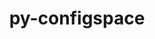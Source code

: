 ---
title: "py-configspace"
layout: cache
categories: [package, develop]
meta: {"compilers": ["gcc@=11.4.0", "gcc@=9.4.0", "oneapi@=2024.2.1"], "num_specs": 27, "num_specs_by_stack": {"e4s": 16, "e4s-neoverse_v1": 3, "e4s-oneapi": 7, "e4s-power": 1, "root": 27}, "oss": ["ubuntu20.04", "ubuntu22.04"], "platforms": ["linux"], "stacks": ["e4s", "e4s-neoverse_v1", "e4s-oneapi", "e4s-power", "root"], "targets": ["neoverse_v1", "ppc64le", "x86_64_v3"], "versions": ["1.1.4"]}
spec_details: [{"compiler": "gcc@=9.4.0", "hash": "im3s2bxkdmmy7bhpehi7phgpnt24kl5c", "os": "ubuntu20.04", "platform": "linux", "size": "-", "stacks": ["e4s-power", "root"], "tarball": "https://binaries.spack.io/develop/build_cache/linux-ubuntu20.04-ppc64le/gcc-9.4.0/py-configspace-1.1.4/linux-ubuntu20.04-ppc64le-gcc-9.4.0-py-configspace-1.1.4-im3s2bxkdmmy7bhpehi7phgpnt24kl5c.spack", "target": "ppc64le", "variants": ["build_system=python_pip"], "versions": ["1.1.4"]}, {"compiler": "gcc@=11.4.0", "hash": "yhygsorrrytuhzycr66vzr47wimyo4p7", "os": "ubuntu22.04", "platform": "linux", "size": "-", "stacks": ["e4s-neoverse_v1", "root"], "tarball": "https://binaries.spack.io/develop/build_cache/linux-ubuntu22.04-neoverse_v1/gcc-11.4.0/py-configspace-1.1.4/linux-ubuntu22.04-neoverse_v1-gcc-11.4.0-py-configspace-1.1.4-yhygsorrrytuhzycr66vzr47wimyo4p7.spack", "target": "neoverse_v1", "variants": ["build_system=python_pip"], "versions": ["1.1.4"]}, {"compiler": "gcc@=11.4.0", "hash": "sjnnttjmlmvn7ncspmmlz2ua33g5lsje", "os": "ubuntu22.04", "platform": "linux", "size": "-", "stacks": ["e4s-neoverse_v1", "root"], "tarball": "https://binaries.spack.io/develop/build_cache/linux-ubuntu22.04-neoverse_v1/gcc-11.4.0/py-configspace-1.1.4/linux-ubuntu22.04-neoverse_v1-gcc-11.4.0-py-configspace-1.1.4-sjnnttjmlmvn7ncspmmlz2ua33g5lsje.spack", "target": "neoverse_v1", "variants": ["build_system=python_pip"], "versions": ["1.1.4"]}, {"compiler": "gcc@=11.4.0", "hash": "veqt5l52pjbowel6htiqiyaf2zqjao67", "os": "ubuntu22.04", "platform": "linux", "size": "-", "stacks": ["e4s-neoverse_v1", "root"], "tarball": "https://binaries.spack.io/develop/build_cache/linux-ubuntu22.04-neoverse_v1/gcc-11.4.0/py-configspace-1.1.4/linux-ubuntu22.04-neoverse_v1-gcc-11.4.0-py-configspace-1.1.4-veqt5l52pjbowel6htiqiyaf2zqjao67.spack", "target": "neoverse_v1", "variants": ["build_system=python_pip"], "versions": ["1.1.4"]}, {"compiler": "gcc@=11.4.0", "hash": "dkirkvvzwpksfch5ksrx32yeyxtnrsxf", "os": "ubuntu22.04", "platform": "linux", "size": "-", "stacks": ["e4s", "root"], "tarball": "https://binaries.spack.io/develop/build_cache/linux-ubuntu22.04-x86_64_v3/gcc-11.4.0/py-configspace-1.1.4/linux-ubuntu22.04-x86_64_v3-gcc-11.4.0-py-configspace-1.1.4-dkirkvvzwpksfch5ksrx32yeyxtnrsxf.spack", "target": "x86_64_v3", "variants": ["build_system=python_pip"], "versions": ["1.1.4"]}, {"compiler": "gcc@=11.4.0", "hash": "t4xll4rlmhn6jv6u4rabsbxabggwkxra", "os": "ubuntu22.04", "platform": "linux", "size": "-", "stacks": ["e4s", "root"], "tarball": "https://binaries.spack.io/develop/build_cache/linux-ubuntu22.04-x86_64_v3/gcc-11.4.0/py-configspace-1.1.4/linux-ubuntu22.04-x86_64_v3-gcc-11.4.0-py-configspace-1.1.4-t4xll4rlmhn6jv6u4rabsbxabggwkxra.spack", "target": "x86_64_v3", "variants": ["build_system=python_pip"], "versions": ["1.1.4"]}, {"compiler": "gcc@=11.4.0", "hash": "mrrpxjywvim5rczig2bunxlrsylfdw5n", "os": "ubuntu22.04", "platform": "linux", "size": "-", "stacks": ["e4s", "root"], "tarball": "https://binaries.spack.io/develop/build_cache/linux-ubuntu22.04-x86_64_v3/gcc-11.4.0/py-configspace-1.1.4/linux-ubuntu22.04-x86_64_v3-gcc-11.4.0-py-configspace-1.1.4-mrrpxjywvim5rczig2bunxlrsylfdw5n.spack", "target": "x86_64_v3", "variants": ["build_system=python_pip"], "versions": ["1.1.4"]}, {"compiler": "gcc@=11.4.0", "hash": "ttwa2x5rsr6mxp3bdq5zcsahzbq23pdq", "os": "ubuntu22.04", "platform": "linux", "size": "-", "stacks": ["e4s", "root"], "tarball": "https://binaries.spack.io/develop/build_cache/linux-ubuntu22.04-x86_64_v3/gcc-11.4.0/py-configspace-1.1.4/linux-ubuntu22.04-x86_64_v3-gcc-11.4.0-py-configspace-1.1.4-ttwa2x5rsr6mxp3bdq5zcsahzbq23pdq.spack", "target": "x86_64_v3", "variants": ["build_system=python_pip"], "versions": ["1.1.4"]}, {"compiler": "gcc@=11.4.0", "hash": "qqq4z34jzjfrdwz3xxhkymnnn2orf5wr", "os": "ubuntu22.04", "platform": "linux", "size": "-", "stacks": ["e4s", "root"], "tarball": "https://binaries.spack.io/develop/build_cache/linux-ubuntu22.04-x86_64_v3/gcc-11.4.0/py-configspace-1.1.4/linux-ubuntu22.04-x86_64_v3-gcc-11.4.0-py-configspace-1.1.4-qqq4z34jzjfrdwz3xxhkymnnn2orf5wr.spack", "target": "x86_64_v3", "variants": ["build_system=python_pip"], "versions": ["1.1.4"]}, {"compiler": "gcc@=11.4.0", "hash": "qsn3tldpbfpm4fia5pftriglu3i2ix7r", "os": "ubuntu22.04", "platform": "linux", "size": "-", "stacks": ["e4s", "root"], "tarball": "https://binaries.spack.io/develop/build_cache/linux-ubuntu22.04-x86_64_v3/gcc-11.4.0/py-configspace-1.1.4/linux-ubuntu22.04-x86_64_v3-gcc-11.4.0-py-configspace-1.1.4-qsn3tldpbfpm4fia5pftriglu3i2ix7r.spack", "target": "x86_64_v3", "variants": ["build_system=python_pip"], "versions": ["1.1.4"]}, {"compiler": "gcc@=11.4.0", "hash": "dtw3i4r4u5ubi6dmkyqk2x5og2sl5xb3", "os": "ubuntu22.04", "platform": "linux", "size": "-", "stacks": ["e4s", "root"], "tarball": "https://binaries.spack.io/develop/build_cache/linux-ubuntu22.04-x86_64_v3/gcc-11.4.0/py-configspace-1.1.4/linux-ubuntu22.04-x86_64_v3-gcc-11.4.0-py-configspace-1.1.4-dtw3i4r4u5ubi6dmkyqk2x5og2sl5xb3.spack", "target": "x86_64_v3", "variants": ["build_system=python_pip"], "versions": ["1.1.4"]}, {"compiler": "gcc@=11.4.0", "hash": "7zvmbpktfdceq3rxgtbdphfyrzyd4koz", "os": "ubuntu22.04", "platform": "linux", "size": "-", "stacks": ["e4s", "root"], "tarball": "https://binaries.spack.io/develop/build_cache/linux-ubuntu22.04-x86_64_v3/gcc-11.4.0/py-configspace-1.1.4/linux-ubuntu22.04-x86_64_v3-gcc-11.4.0-py-configspace-1.1.4-7zvmbpktfdceq3rxgtbdphfyrzyd4koz.spack", "target": "x86_64_v3", "variants": ["build_system=python_pip"], "versions": ["1.1.4"]}, {"compiler": "gcc@=11.4.0", "hash": "b7imftbdfj76zex2ad4avfcj4fkj2zcf", "os": "ubuntu22.04", "platform": "linux", "size": "-", "stacks": ["e4s", "root"], "tarball": "https://binaries.spack.io/develop/build_cache/linux-ubuntu22.04-x86_64_v3/gcc-11.4.0/py-configspace-1.1.4/linux-ubuntu22.04-x86_64_v3-gcc-11.4.0-py-configspace-1.1.4-b7imftbdfj76zex2ad4avfcj4fkj2zcf.spack", "target": "x86_64_v3", "variants": ["build_system=python_pip"], "versions": ["1.1.4"]}, {"compiler": "gcc@=11.4.0", "hash": "douqslfibiwtye2hegi4cehgc3uehec4", "os": "ubuntu22.04", "platform": "linux", "size": "-", "stacks": ["e4s", "root"], "tarball": "https://binaries.spack.io/develop/build_cache/linux-ubuntu22.04-x86_64_v3/gcc-11.4.0/py-configspace-1.1.4/linux-ubuntu22.04-x86_64_v3-gcc-11.4.0-py-configspace-1.1.4-douqslfibiwtye2hegi4cehgc3uehec4.spack", "target": "x86_64_v3", "variants": ["build_system=python_pip"], "versions": ["1.1.4"]}, {"compiler": "gcc@=11.4.0", "hash": "jkmyzvlmmbkyk5dfeyie3qbuyqw35hkb", "os": "ubuntu22.04", "platform": "linux", "size": "-", "stacks": ["e4s", "root"], "tarball": "https://binaries.spack.io/develop/build_cache/linux-ubuntu22.04-x86_64_v3/gcc-11.4.0/py-configspace-1.1.4/linux-ubuntu22.04-x86_64_v3-gcc-11.4.0-py-configspace-1.1.4-jkmyzvlmmbkyk5dfeyie3qbuyqw35hkb.spack", "target": "x86_64_v3", "variants": ["build_system=python_pip"], "versions": ["1.1.4"]}, {"compiler": "gcc@=11.4.0", "hash": "m7v354v3vjx5d2sivvahg53opeujzsqa", "os": "ubuntu22.04", "platform": "linux", "size": "-", "stacks": ["e4s", "root"], "tarball": "https://binaries.spack.io/develop/build_cache/linux-ubuntu22.04-x86_64_v3/gcc-11.4.0/py-configspace-1.1.4/linux-ubuntu22.04-x86_64_v3-gcc-11.4.0-py-configspace-1.1.4-m7v354v3vjx5d2sivvahg53opeujzsqa.spack", "target": "x86_64_v3", "variants": ["build_system=python_pip"], "versions": ["1.1.4"]}, {"compiler": "gcc@=11.4.0", "hash": "nnvauym2kue2rprkknmjhfn764qvnsai", "os": "ubuntu22.04", "platform": "linux", "size": "-", "stacks": ["e4s", "root"], "tarball": "https://binaries.spack.io/develop/build_cache/linux-ubuntu22.04-x86_64_v3/gcc-11.4.0/py-configspace-1.1.4/linux-ubuntu22.04-x86_64_v3-gcc-11.4.0-py-configspace-1.1.4-nnvauym2kue2rprkknmjhfn764qvnsai.spack", "target": "x86_64_v3", "variants": ["build_system=python_pip"], "versions": ["1.1.4"]}, {"compiler": "gcc@=11.4.0", "hash": "rx2sozrlw5cnahjxhdyw5wur3lpdi62u", "os": "ubuntu22.04", "platform": "linux", "size": "-", "stacks": ["e4s", "root"], "tarball": "https://binaries.spack.io/develop/build_cache/linux-ubuntu22.04-x86_64_v3/gcc-11.4.0/py-configspace-1.1.4/linux-ubuntu22.04-x86_64_v3-gcc-11.4.0-py-configspace-1.1.4-rx2sozrlw5cnahjxhdyw5wur3lpdi62u.spack", "target": "x86_64_v3", "variants": ["build_system=python_pip"], "versions": ["1.1.4"]}, {"compiler": "gcc@=11.4.0", "hash": "rzjmab4z3e5k53nu2p4eodt7ro6l2rkr", "os": "ubuntu22.04", "platform": "linux", "size": "-", "stacks": ["e4s", "root"], "tarball": "https://binaries.spack.io/develop/build_cache/linux-ubuntu22.04-x86_64_v3/gcc-11.4.0/py-configspace-1.1.4/linux-ubuntu22.04-x86_64_v3-gcc-11.4.0-py-configspace-1.1.4-rzjmab4z3e5k53nu2p4eodt7ro6l2rkr.spack", "target": "x86_64_v3", "variants": ["build_system=python_pip"], "versions": ["1.1.4"]}, {"compiler": "gcc@=11.4.0", "hash": "vq54k2zvo7hwpwbvx5yootb7dsmmmriq", "os": "ubuntu22.04", "platform": "linux", "size": "-", "stacks": ["e4s", "root"], "tarball": "https://binaries.spack.io/develop/build_cache/linux-ubuntu22.04-x86_64_v3/gcc-11.4.0/py-configspace-1.1.4/linux-ubuntu22.04-x86_64_v3-gcc-11.4.0-py-configspace-1.1.4-vq54k2zvo7hwpwbvx5yootb7dsmmmriq.spack", "target": "x86_64_v3", "variants": ["build_system=python_pip"], "versions": ["1.1.4"]}, {"compiler": "oneapi@=2024.2.1", "hash": "axyqboqjvn6dnzz5rnmfpf7idfexoccr", "os": "ubuntu22.04", "platform": "linux", "size": "-", "stacks": ["e4s-oneapi", "root"], "tarball": "https://binaries.spack.io/develop/build_cache/linux-ubuntu22.04-x86_64_v3/oneapi-2024.2.1/py-configspace-1.1.4/linux-ubuntu22.04-x86_64_v3-oneapi-2024.2.1-py-configspace-1.1.4-axyqboqjvn6dnzz5rnmfpf7idfexoccr.spack", "target": "x86_64_v3", "variants": ["build_system=python_pip"], "versions": ["1.1.4"]}, {"compiler": "oneapi@=2024.2.1", "hash": "jn4sy2s2pwtdnv64dhesewm3ic3rnolw", "os": "ubuntu22.04", "platform": "linux", "size": "-", "stacks": ["e4s-oneapi", "root"], "tarball": "https://binaries.spack.io/develop/build_cache/linux-ubuntu22.04-x86_64_v3/oneapi-2024.2.1/py-configspace-1.1.4/linux-ubuntu22.04-x86_64_v3-oneapi-2024.2.1-py-configspace-1.1.4-jn4sy2s2pwtdnv64dhesewm3ic3rnolw.spack", "target": "x86_64_v3", "variants": ["build_system=python_pip"], "versions": ["1.1.4"]}, {"compiler": "oneapi@=2024.2.1", "hash": "dwwpakr5orox3h6udg5p6anmyobyrmfn", "os": "ubuntu22.04", "platform": "linux", "size": "-", "stacks": ["e4s-oneapi", "root"], "tarball": "https://binaries.spack.io/develop/build_cache/linux-ubuntu22.04-x86_64_v3/oneapi-2024.2.1/py-configspace-1.1.4/linux-ubuntu22.04-x86_64_v3-oneapi-2024.2.1-py-configspace-1.1.4-dwwpakr5orox3h6udg5p6anmyobyrmfn.spack", "target": "x86_64_v3", "variants": ["build_system=python_pip"], "versions": ["1.1.4"]}, {"compiler": "oneapi@=2024.2.1", "hash": "pixvv3d5cnf2s3ktrjwx6ct3rg6ddhhg", "os": "ubuntu22.04", "platform": "linux", "size": "-", "stacks": ["e4s-oneapi", "root"], "tarball": "https://binaries.spack.io/develop/build_cache/linux-ubuntu22.04-x86_64_v3/oneapi-2024.2.1/py-configspace-1.1.4/linux-ubuntu22.04-x86_64_v3-oneapi-2024.2.1-py-configspace-1.1.4-pixvv3d5cnf2s3ktrjwx6ct3rg6ddhhg.spack", "target": "x86_64_v3", "variants": ["build_system=python_pip"], "versions": ["1.1.4"]}, {"compiler": "oneapi@=2024.2.1", "hash": "24fabfdnep2bifesymzkttde7sfw5uv3", "os": "ubuntu22.04", "platform": "linux", "size": "-", "stacks": ["e4s-oneapi", "root"], "tarball": "https://binaries.spack.io/develop/build_cache/linux-ubuntu22.04-x86_64_v3/oneapi-2024.2.1/py-configspace-1.1.4/linux-ubuntu22.04-x86_64_v3-oneapi-2024.2.1-py-configspace-1.1.4-24fabfdnep2bifesymzkttde7sfw5uv3.spack", "target": "x86_64_v3", "variants": ["build_system=python_pip"], "versions": ["1.1.4"]}, {"compiler": "oneapi@=2024.2.1", "hash": "q6q2grc7pqcmylk6qagxr43mmx7j44ih", "os": "ubuntu22.04", "platform": "linux", "size": "-", "stacks": ["e4s-oneapi", "root"], "tarball": "https://binaries.spack.io/develop/build_cache/linux-ubuntu22.04-x86_64_v3/oneapi-2024.2.1/py-configspace-1.1.4/linux-ubuntu22.04-x86_64_v3-oneapi-2024.2.1-py-configspace-1.1.4-q6q2grc7pqcmylk6qagxr43mmx7j44ih.spack", "target": "x86_64_v3", "variants": ["build_system=python_pip"], "versions": ["1.1.4"]}, {"compiler": "oneapi@=2024.2.1", "hash": "h6tn4vskyzvjz3ekrabkhkq2yu7jw5xt", "os": "ubuntu22.04", "platform": "linux", "size": "-", "stacks": ["e4s-oneapi", "root"], "tarball": "https://binaries.spack.io/develop/build_cache/linux-ubuntu22.04-x86_64_v3/oneapi-2024.2.1/py-configspace-1.1.4/linux-ubuntu22.04-x86_64_v3-oneapi-2024.2.1-py-configspace-1.1.4-h6tn4vskyzvjz3ekrabkhkq2yu7jw5xt.spack", "target": "x86_64_v3", "variants": ["build_system=python_pip"], "versions": ["1.1.4"]}]
---